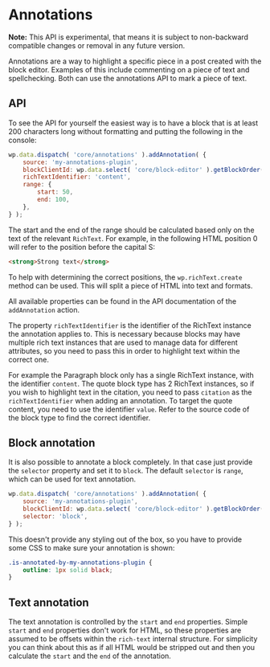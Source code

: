 # Annotations

<div class="callout callout-alert">
<strong>Note:</strong> This API is experimental, that means it is subject to non-backward compatible changes or removal in any future version.
</div>

Annotations are a way to highlight a specific piece in a post created with the block editor. Examples of this include commenting on a piece of text and spellchecking. Both can use the annotations API to mark a piece of text.

## API

To see the API for yourself the easiest way is to have a block that is at least 200 characters long without formatting and putting the following in the console:

```js
wp.data.dispatch( 'core/annotations' ).addAnnotation( {
	source: 'my-annotations-plugin',
	blockClientId: wp.data.select( 'core/block-editor' ).getBlockOrder()[ 0 ],
	richTextIdentifier: 'content',
	range: {
		start: 50,
		end: 100,
	},
} );
```

The start and the end of the range should be calculated based only on the text of the relevant `RichText`. For example, in the following HTML position 0 will refer to the position before the capital S:

```html
<strong>Strong text</strong>
```

To help with determining the correct positions, the `wp.richText.create` method can be used. This will split a piece of HTML into text and formats.

All available properties can be found in the API documentation of the `addAnnotation` action.

The property `richTextIdentifier` is the identifier of the RichText instance the annotation applies to. This is necessary because blocks may have multiple rich text instances that are used to manage data for different attributes, so you need to pass this in order to highlight text within the correct one.

For example the Paragraph block only has a single RichText instance, with the identifier `content`. The quote block type has 2 RichText instances, so if you wish to highlight text in the citation, you need to pass `citation` as the `richTextIdentifier` when adding an annotation. To target the quote content, you need to use the identifier `value`. Refer to the source code of the block type to find the correct identifier.

## Block annotation

It is also possible to annotate a block completely. In that case just provide the `selector` property and set it to `block`. The default `selector` is `range`, which can be used for text annotation.

```js
wp.data.dispatch( 'core/annotations' ).addAnnotation( {
	source: 'my-annotations-plugin',
	blockClientId: wp.data.select( 'core/block-editor' ).getBlockOrder()[ 0 ],
	selector: 'block',
} );
```

This doesn't provide any styling out of the box, so you have to provide some CSS to make sure your annotation is shown:

```css
.is-annotated-by-my-annotations-plugin {
	outline: 1px solid black;
}
```

## Text annotation

The text annotation is controlled by the `start` and `end` properties. Simple `start` and `end` properties don't work for HTML, so these properties are assumed to be offsets within the `rich-text` internal structure. For simplicity you can think about this as if all HTML would be stripped out and then you calculate the `start` and the `end` of the annotation.
